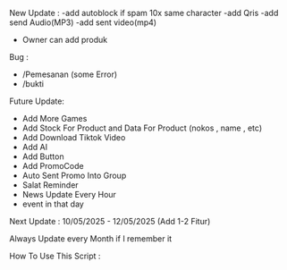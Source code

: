 New Update :
-add autoblock if spam 10x same character
-add Qris 
-add send Audio(MP3)
-add sent video(mp4)
- Owner can add produk

Bug :
- /Pemesanan (some Error)
- /bukti

Future Update:
  - Add More Games
  - Add Stock For Product and Data For Product (nokos , name , etc)
  - Add Download Tiktok Video
  - Add AI
  - Add Button
  - Add PromoCode
  - Auto Sent Promo Into Group
  - Salat Reminder
  - News Update Every Hour
  - event in that day

Next Update : 10/05/2025 - 12/05/2025 (Add 1-2 Fitur)

Always Update every Month if I remember it


How To Use This Script :

